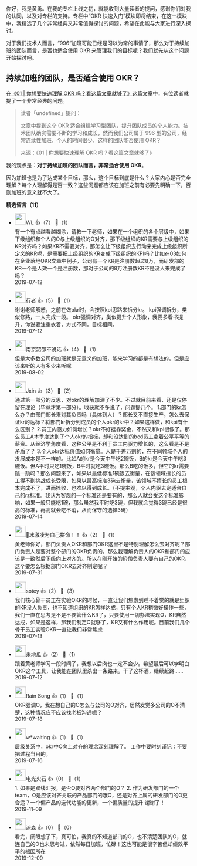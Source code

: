 你好，我是黄勇。在我的专栏上线之初，就能收到大量读者的提问，感谢你们对我的认同，以及对专栏的支持。专栏中“OKR 快速入门”模块即将结束，在这一模块中，我精选了几个非常经典又非常值得探讨的问题，希望在此能与大家进行深入探讨。

对于我们技术人而言，“996”加班可能已经是习以为常的事情了，那么对于持续加班的团队而言，是否也适合使用 OKR 来管理我们的目标呢？我们就先从这个问题开始探讨吧。

## 持续加班的团队，是否适合使用 OKR？

在[《01 | 你想要快速理解 OKR 吗？看这篇文章就够了》](https://time.geekbang.org/column/article/103858)这篇文章中，有位读者就提了一个非常经典的问题。

> 读者「undefined」提问：  
>   
> 文章中提到这个 OKR 适合组建学习型团队，提升团队成员的个人能力。技术团队确实需要不断的学习和成长，然而我们公司属于 996 型的公司，经常连续性加班，个人的时间很少，这样的团队能否使用 OKR？  
>   
> 来源：《01 | 你想要快速理解 OKR 吗？看这篇文章就够了》

我的观点是：**对于持续加班的团队而言，非常适合使用 OKR**。

因为加班也是为了达成某个目标，那么，这个目标到底是什么？大家内心是否完全理解？每个人理解得是否一致？这些问题都应该在加班之前有必要先明确一下，否则加班的意义就不大了。
<div><strong>精选留言（11）</strong></div><ul>
<li><img src="https://static001.geekbang.org/account/avatar/00/11/e9/0b/1171ac71.jpg" width="30px"><span>WL</span> 👍（7） 💬（1）<div>有一个有点越看越糊涂，请教一下老师，如果在一个组织的各个层级中，如果下级组织和个人的O与上级组织的O对齐，那下级组织的KR需要与上级组织的KR对齐吗？如果KR不需要对齐，那怎么让下级组织去行动来完成上级组织所定义的KR呢，是需要把上级组织的KR变成下级组织的KPI吗？比如在03如何在企业落地OKR文章中例子，公司有一个KR是注册数超过8万，而研发部的KR一个是人效一个是注册数，那对于公司的8万注册数KR不是没人来完成了吗？</div>2019-07-12</li><br/><li><img src="https://static001.geekbang.org/account/avatar/00/10/3b/36/2d61e080.jpg" width="30px"><span>行者</span> 👍（5） 💬（1）<div>谢谢老师解惑，之前在做okr时，会按照kpi思路来拆分kr。
kpi强调拆分，类似修路，一人完成一段。
okr强调对齐，类似提升个人形象，我要多看书提升，你说要注重衣着，方式不同，目标相同。</div>2019-07-12</li><br/><li><img src="https://static001.geekbang.org/account/avatar/00/12/ce/ef/f5556442.jpg" width="30px"><span>南京韶邵不说话</span> 👍（4） 💬（1）<div>但是大多数公司的加班就是无意义的加班，能来学习的都是有想法的，但是应该来听的人有多少来听呢</div>2019-08-02</li><br/><li><img src="https://static001.geekbang.org/account/avatar/00/13/17/27/ec30d30a.jpg" width="30px"><span>Jxin</span> 👍（3） 💬（2）<div>通过第一部分的反思，对okr的理解加深了不少。不过就目前来看，还是仅停留在理论（毕竟才第一部分）。收获就不多说了，问题提几个。
1.部门的kr怎么办？由部门部长来对其负责吗（具体到人）？部长又不直接生产，怎么去保证kr的达标？将部门kr拆分到成员的个人okr的kr中？如果这样做，和kpi有什么区别？
2.员工内驱力如何增长？okr不好挂靠奖金，不然又和kpi很像了。那么员工A本季度达到了个人okr的指标，却和没达到的bcd员工拿着公平平等的薪资。从经济学角度看，这种公平是不利于员工内驱力增长的，这么看是不是矛盾了？
3.个人okr达标价值如何衡量。人是千差万别的，在不同领域个人的发展成本是不一样的。比如A的kr是今天中午吃2碗饭，B的kr是今天中午吃3碗饭。但A平时只吃1碗饭，B平时就吃3碗饭。那么B吃的饭多，但它的kr需要跳一跳吗？那么问题来了，如果以最低标准1碗饭去衡量，在该领域擅长的员工得不到挑战成长受限，如果以最高标准3碗去衡量，该领域不擅长的员工根本完成不了，进而挫败，也难以得到成长。（不提主观，个人内驱去定适合自己的rz标准。我认为客观的一个标准还是要有的，那么人就会受这个标准影响，如果一般只能吃1碗，那么虽然我平时吃3碗，但我就会觉得3碗已经是很高的标准，再高就会吃不消，从而保守的选择3碗）</div>2019-07-14</li><br/><li><img src="https://static001.geekbang.org/account/avatar/00/12/e1/c8/6d920185.jpg" width="30px"><span>🍦冰激凌为自己拼命！！</span> 👍（2） 💬（1）<div>黄老师你好，部门负责人OKR和部门OKR这里不是特别理解怎么去对齐呢？部门负责人是要对整个部门的OKR负责的，那么我理解负责人的OKR和部门的应该是一致然后下级向上对齐的。所以在刚开始的阶段负责人要有自己的OKR，这个要怎么根据部门OKR去对齐制定呢？</div>2019-07-31</li><br/><li><img src="https://static001.geekbang.org/account/avatar/00/12/a4/39/6a5cd1d8.jpg" width="30px"><span>sotey</span> 👍（2） 💬（3）<div>我们核心骨干员工在实验OKR的时候，一直让我们焦虑到睡不着觉的就是组织的KR没人负责，也不知道组织的KR怎样达成，只有个人KR稍微好操作一些，我们一直在思考是不是不要管什么KR了，只要使用一切办法实现O，KR自然达成，如果是这样，那我们制定O就够了，KR又有什么作用呢。目前我们几个骨干员工实验OKR一直让我们非常焦虑</div>2019-07-13</li><br/><li><img src="https://static001.geekbang.org/account/avatar/00/18/2c/11/da135b7c.jpg" width="30px"><span>杀地瓜</span> 👍（2） 💬（1）<div>跟着黄老师学习一段时间了，我想以后肉也一定不会少。希望最后可以学明白OKR这个工具，让我能在团队里杀出一条路来。干了这杯酒，继续赶路……</div>2019-07-12</li><br/><li><img src="https://static001.geekbang.org/account/avatar/00/18/66/77/0f661752.jpg" width="30px"><span>Rain Song</span> 👍（1） 💬（1）<div>OKR强调O，我在想自己的O怎么与公司的O对齐，居然发觉多公司的O不清楚，这种情况应不应该找老板沟通呢？</div>2019-07-18</li><br/><li><img src="https://static001.geekbang.org/account/avatar/00/11/1e/84/03053efe.jpg" width="30px"><span>w*waiting</span> 👍（1） 💬（1）<div>层级关系中，okr中O向上对齐的理念深刻理解了。
工作中要时刻谨记：不要把过程当目的。</div>2019-07-16</li><br/><li><img src="https://static001.geekbang.org/account/avatar/00/0f/75/a8/dfe4cade.jpg" width="30px"><span>电光火石</span> 👍（0） 💬（1）<div>1. 如果是双线汇报，是否O要对齐两个部门的O？
2. 作为研发部门的一个team，O是应该对齐关联的产品部门的哦O，还是对齐上属的研发部门的O更合适？一个偏产品的迭代功能的更新，一个偏质量的提升
谢谢了！</div>2019-11-09</li><br/><li><img src="https://static001.geekbang.org/account/avatar/00/11/da/11/bdffffa6.jpg" width="30px"><span>派森</span> 👍（0） 💬（0）<div>看完，闭眼想了下，真可怕，我真的不知道部门的O，也不清楚团队的O，就连自己的O也未思考过，依然每日加班，忙碌！这也可能是很辛苦但却绩效平平的根因所在</div>2019-12-09</li><br/>
</ul>